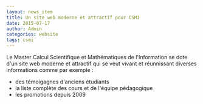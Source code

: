 ```yaml
---
layout: news_item
title: Un site web moderne et attractif pour CSMI
date: 2015-07-17
author: Admin
categories: website
tags: csmi
---
```


Le Master Calcul Scientifique et Mathématiques de l'Information se dote d'un site web moderne et attractif qui se veut vivant et réunnissant diverses informations comme par exemple :
 - des témoigagnes d'anciens étudiants
 - la liste complète des cours et de l'équipe pédagogique
 - les promotions depuis 2009
